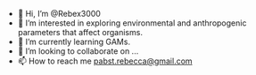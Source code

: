 - 👋 Hi, I’m @Rebex3000
- 👀 I’m interested in exploring environmental and anthropogenic parameters that affect organisms.
- 🌱 I’m currently learning GAMs.
- 💞️ I’m looking to collaborate on ...
- 📫 How to reach me pabst.rebecca@gmail.com

<!---
Rebex3000/Rebex3000 is a ✨ special ✨ repository because its `README.md` (this file) appears on your GitHub profile.
You can click the Preview link to take a look at your changes.
--->
